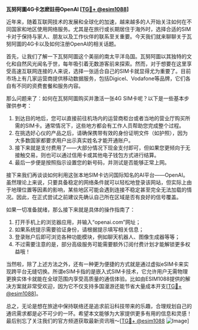 **瓦努阿圖4G卡怎麽註冊OpenAI [[TG💪+ @esim1088](https://t.me/s/esim1088)]**

近年来，随着互联网技术的发展和全球化的加速，越来越多的人开始关注如何在不同国家和地区使用网络服务。尤其是在旅行或长期居住于海外时，选择合适的SIM卡对于保持与家人、朋友以及工作伙伴的联系至关重要。今天我们就来聊聊关于瓦努阿圖的4G卡以及如何注册OpenAI的相关话题。

首先，让我们了解一下瓦努阿圖这个美丽的南太平洋岛国。瓦努阿圖以其独特的文化和自然风光闻名于世，每年吸引着无数游客前来探索。然而，对于想要在这里享受高速互联网连接的人来说，选择一张适合自己的SIM卡就显得尤为重要了。目前市场上有几家运营商提供移动数据服务，包括Digicel、Vodafone等品牌，它们各自有不同的资费套餐和服务内容。

那么问题来了：如何在瓦努阿圖购买并激活一张4G SIM卡呢？以下是一些基本步骤供参考：

1. 到达目的地后，您可以直接前往机场内的运营商柜台或者当地的营业厅购买所需的SIM卡。通常情况下，这些地方都会有工作人员帮助您完成整个过程。
2. 在挑选好心仪的产品之后，请确保携带有效的身份证明文件（如护照），因为大多数国家都要求用户出示真实姓名才能开通账户。
3. 接下来就是支付费用了——大部分情况下现金支付即可，但如果您更倾向于无接触交易，则也可以通过信用卡或其他电子钱包方式进行结算。
4. 最后一步便是按照指示设置您的新号码，并测试是否能够正常上网。

接下来我们再谈谈如何利用这张本地SIM卡访问国际知名的AI平台——OpenAI。虽然理论上来说，只要具备稳定的网络条件就可以轻松地登录该网站，但实际上由于地理位置等因素的影响，某些地区可能会遇到连接不稳定甚至完全无法加载的情况。因此，在正式尝试之前建议先确认自己所在区域是否有良好的信号覆盖。

如果一切准备就绪，那么接下来就是具体的操作指南了：
1. 打开手机上的浏览器应用，并输入“openai.com”网址；
2. 如果系统提示需要验证身份，请根据提示填写相关信息；
3. 登录账户后即可浏览各种功能模块，例如聊天机器人、图像生成器等等；
4. 不过需要注意的是，部分高级服务可能需要额外订阅付费计划才能解锁更多权益哦！

当然啦，除了上述方法之外，还有一种更为便捷的方式就是通过虚拟eSIM卡来实现跨平台无缝切换。所谓eSIM卡指的是嵌入式SIM卡技术，它允许用户无需物理更换实体卡就能在全球范围内享受高质量的通信体验。比如由ESIM1088提供的解决方案就非常受欢迎，因为它不仅支持多国漫游还能节省大量成本开支[[TG💪+ @esim1088](https://t.me/s/esim1088)]。

总之，无论是想在旅途中保持联络还是追求前沿科技带来的乐趣，合理规划自己的通讯需求都是必不可少的一环。希望本文能够为大家提供更多有用的信息和灵感！最后别忘了关注我们的官方频道获取最新资讯哦～[[TG💪+ @esim1088](https://t.me/s/esim1088) ![Image](https://i.postimg.cc/4NQfJmqS/Snipaste-2025-05-13-00-14-12.png)]